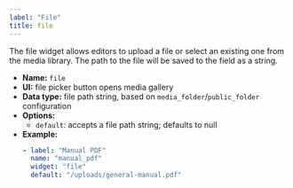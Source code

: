```yaml
---
label: "File"
title: file
---
```


The file widget allows editors to upload a file or select an existing one from the media library. The path to the file will be saved to the field as a string.

- **Name:** `file`
- **UI:** file picker button opens media gallery
- **Data type:** file path string, based on `media_folder`/`public_folder` configuration
- **Options:**
  - `default`: accepts a file path string; defaults to null
- **Example:**
    ```yaml
    - label: "Manual PDF"
      name: "manual_pdf"
      widget: "file"
      default: "/uploads/general-manual.pdf"
    ```
